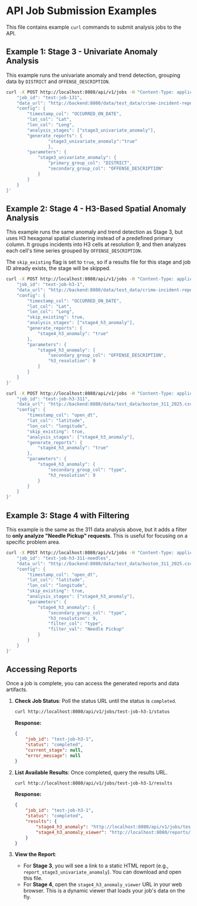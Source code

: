 # API Job Submission Examples

This file contains example `curl` commands to submit analysis jobs to the API.

## Example 1: Stage 3 - Univariate Anomaly Analysis

This example runs the univariate anomaly and trend detection, grouping data by `DISTRICT` and `OFFENSE_DESCRIPTION`.

```bash
curl -X POST http://localhost:8080/api/v1/jobs -H "Content-Type: application/json" -d '{
    "job_id": "test-job-131",
    "data_url": "http://backend:8080/data/test_data/crime-incident-reports.csv",
    "config": {
        "timestamp_col": "OCCURRED_ON_DATE",
        "lat_col": "Lat",
        "lon_col": "Long",
        "analysis_stages": ["stage3_univariate_anomaly"],
        "generate_reports": {
                "stage3_univariate_anomaly":"true"
                },
        "parameters": {
            "stage3_univariate_anomaly": {
                "primary_group_col": "DISTRICT",
                "secondary_group_col": "OFFENSE_DESCRIPTION"
            }
        }
    }
}'
```

## Example 2: Stage 4 - H3-Based Spatial Anomaly Analysis

This example runs the same anomaly and trend detection as Stage 3, but uses H3 hexagonal spatial clustering instead of a predefined primary column. It groups incidents into H3 cells at resolution 9, and then analyzes each cell's time series grouped by `OFFENSE_DESCRIPTION`.

The `skip_existing` flag is set to `true`, so if a results file for this stage and job ID already exists, the stage will be skipped.

```bash
curl -X POST http://localhost:8080/api/v1/jobs -H "Content-Type: application/json" -d '{
    "job_id": "test-job-h3-1",
    "data_url": "http://backend:8080/data/test_data/crime-incident-reports.csv",
    "config": {
        "timestamp_col": "OCCURRED_ON_DATE",
        "lat_col": "Lat",
        "lon_col": "Long",
        "skip_existing": true,
        "analysis_stages": ["stage4_h3_anomaly"],
        "generate_reports": {
            "stage4_h3_anomaly": "true"
        },
        "parameters": {
            "stage4_h3_anomaly": {
                "secondary_group_col": "OFFENSE_DESCRIPTION",
                "h3_resolution": 9
            }
        }
    }
}'
```

```bash
curl -X POST http://localhost:8080/api/v1/jobs -H "Content-Type: application/json" -d '{
    "job_id": "test-job-h3-311",
    "data_url": "http://backend:8080/data/test_data/boston_311_2025.csv",
    "config": {
        "timestamp_col": "open_dt",
        "lat_col": "latitude",
        "lon_col": "longitude",
        "skip_existing": true,
        "analysis_stages": ["stage4_h3_anomaly"],
        "generate_reports": {
            "stage4_h3_anomaly": "true"
        },
        "parameters": {
            "stage4_h3_anomaly": {
                "secondary_group_col": "type",
                "h3_resolution": 9
            }
        }
    }
}'
```

## Example 3: Stage 4 with Filtering

This example is the same as the 311 data analysis above, but it adds a filter to **only analyze "Needle Pickup" requests**. This is useful for focusing on a specific problem area.

```bash
curl -X POST http://localhost:8080/api/v1/jobs -H "Content-Type: application/json" -d '{
    "job_id": "test-job-h3-311-needles",
    "data_url": "http://backend:8080/data/test_data/boston_311_2025.csv",
    "config": {
        "timestamp_col": "open_dt",
        "lat_col": "latitude",
        "lon_col": "longitude",
        "skip_existing": true,
        "analysis_stages": ["stage4_h3_anomaly"],
        "parameters": {
            "stage4_h3_anomaly": {
                "secondary_group_col": "type",
                "h3_resolution": 9,
                "filter_col": "type",
                "filter_val": "Needle Pickup"
            }
        }
    }
}'
```

## Accessing Reports

Once a job is complete, you can access the generated reports and data artifacts.

1.  **Check Job Status**: Poll the status URL until the status is `completed`.
    ```bash
    curl http://localhost:8080/api/v1/jobs/test-job-h3-1/status
    ```
    **Response:**
    ```json
    {
        "job_id": "test-job-h3-1",
        "status": "completed",
        "current_stage": null,
        "error_message": null
    }
    ```

2.  **List Available Results**: Once completed, query the results URL.
    ```bash
    curl http://localhost:8080/api/v1/jobs/test-job-h3-1/results
    ```
    **Response:**
    ```json
    {
        "job_id": "test-job-h3-1",
        "status": "completed",
        "results": {
            "stage4_h3_anomaly": "http://localhost:8080/api/v1/jobs/test-job-h3-1/results/stage4_h3_anomaly.json",
            "stage4_h3_anomaly_viewer": "http://localhost:8080/reports/view/stage4?job_id=test-job-h3-1"
        }
    }
    ```

3.  **View the Report**:
    *   For **Stage 3**, you will see a link to a static HTML report (e.g., `report_stage3_univariate_anomaly`). You can download and open this file.
    *   For **Stage 4**, open the `stage4_h3_anomaly_viewer` URL in your web browser. This is a dynamic viewer that loads your job's data on the fly.
